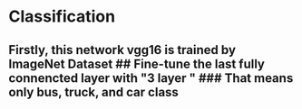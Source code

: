 # Classification
## Firstly, this network vgg16 is trained by ImageNet Dataset ## Fine-tune the last fully connencted layer with "3 layer " ### That means only bus, truck, and car class
